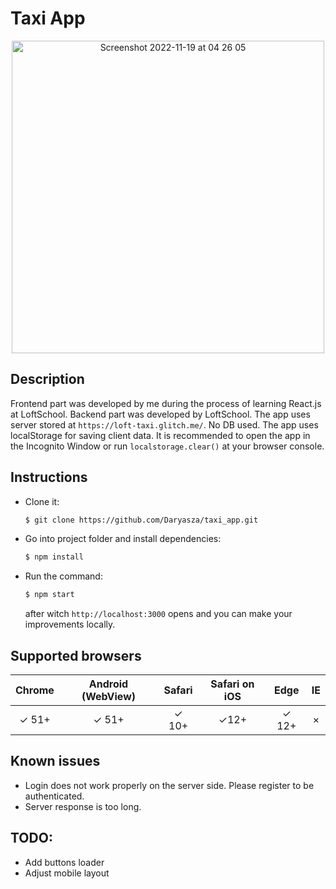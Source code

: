 # Taxi App

<p align="center">
    <img width="500" alt="Screenshot 2022-11-19 at 04 26 05" src="https://user-images.githubusercontent.com/92443952/202828035-af4e04ff-5e94-4ad3-bbf3-c217b852a869.png">
</p>

## Description 

Frontend part was developed by me during the process of learning React.js at LoftSchool.
Backend part was developed by LoftSchool. The app uses server stored at `https://loft-taxi.glitch.me/`.
No DB used. The app uses localStorage for saving client data. It is recommended to open the app in the Incognito Window or run
    ```
    localstorage.clear()
    ```
at your browser console.
## Instructions

* Clone it:
    ```bash
    $ git clone https://github.com/Daryasza/taxi_app.git

* Go into project folder and install dependencies:
    ```bash
    $ npm install
    ```
    
* Run the command:
    ```bash
    $ npm start
    ```
    after witch `http://localhost:3000` opens and you can make your improvements locally.
    

## Supported browsers

| Chrome  | Android (WebView) |  Safari | Safari on iOS | Edge | IE |
| :---:   | :---: | :---: | :---: | :---: | :---: |
|  ✓ 51+  | ✓ 51+   |   ✓ 10+ | ✓12+ |✓ 12+ |        ×    |

## Known issues

* Login does not work properly on the server side. Please register to be authenticated. 
* Server response is too long.

## TODO:

* Add buttons loader
* Adjust mobile layout 
